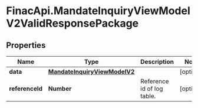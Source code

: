 # FinacApi.MandateInquiryViewModelV2ValidResponsePackage

## Properties
Name | Type | Description | Notes
------------ | ------------- | ------------- | -------------
**data** | [**MandateInquiryViewModelV2**](MandateInquiryViewModelV2.md) |  | [optional] 
**referenceId** | **Number** | Reference id of log table. | [optional] 
